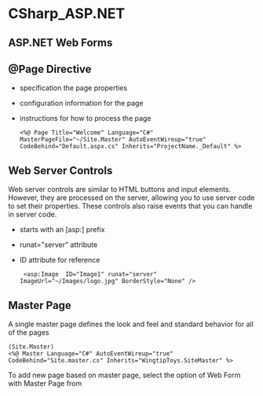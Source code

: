 # CSharp_ASP.NET

ASP.NET Web Forms
-----------------


@Page Directive
-------

  - specification the page properties 
  - configuration information for the page 
  - instructions for how to process the page 

        <%@ Page Title="Welcome" Language="C#" MasterPageFile="~/Site.Master" AutoEventWireup="true" CodeBehind="Default.aspx.cs" Inherits="ProjectName._Default" %>


Web Server Controls
--------

Web server controls are similar to HTML buttons and input elements. However, they are processed on the server, allowing you to use server code to set their properties. These controls also raise events that you can handle in server code.

 - starts with an [asp:] prefix
 - runat="server" attribute 
 - ID attribute for reference
 
        <asp:Image  ID="Image1" runat="server" ImageUrl="~/Images/logo.jpg" BorderStyle="None" />

Master Page
-------

A single master page defines the look and feel and standard behavior for all of the pages

    (Site.Master)
    <%@ Master Language="C#" AutoEventWireup="true" CodeBehind="Site.master.cs" Inherits="WingtipToys.SiteMaster" %>


To add new page based on master page, select the option of Web Form with Master Page from

 
